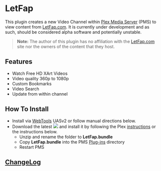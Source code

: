 LetFap
======

This plugin creates a new Video Channel within [Plex Media Server](https://plex.tv/) (PMS) to view content from [LetFap.com](http://letfap.com/). It is currently under development and as such, should be considered alpha software and potentially unstable.

> **Note:** The author of this plugin has no affiliation with the [LetFap.com](http://letfap.com/) site nor the owners of the content that they host.

## Features

- Watch Free HD XArt Videos
- Video quality 360p to 1080p
- Custom Bookmarks
- Video Search
- Update from within channel

## How To Install

- Install via [WebTools](https://forums.plex.tv/discussion/126254/rel-webtools-2-0/p1#Discussion_126254) UASv2 or follow manual directions below.
- Download the latest [![](https://img.shields.io/github/release/Nosinden/LetFap.bundle.svg?style=flat)](https://github.com/Nosinden/LetFap.bundle/releases) and install it by following the Plex [instructions](https://support.plex.tv/hc/en-us/articles/201187656-How-do-I-manually-install-a-channel-) or the instructions below.
  - Unzip and rename the folder to **LetFap.bundle**
  - Copy **LetFap.bundle** into the PMS [Plug-ins](https://support.plex.tv/hc/en-us/articles/201106098-How-do-I-find-the-Plug-Ins-folder-) directory
  - Restart PMS

## [ChangeLog](Changelog.md#changelog)
